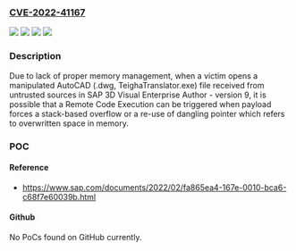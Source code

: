 ### [CVE-2022-41167](https://cve.mitre.org/cgi-bin/cvename.cgi?name=CVE-2022-41167)
![](https://img.shields.io/static/v1?label=Product&message=SAP%203D%20Visual%20Enterprise%20Author&color=blue)
![](https://img.shields.io/static/v1?label=Version&message=%3D%209%20&color=brighgreen)
![](https://img.shields.io/static/v1?label=Vulnerability&message=CWE-119&color=brighgreen)
![](https://img.shields.io/static/v1?label=Vulnerability&message=CWE-787%20Out-of-bounds%20Write&color=brighgreen)

### Description

Due to lack of proper memory management, when a victim opens a manipulated AutoCAD (.dwg, TeighaTranslator.exe) file received from untrusted sources in SAP 3D Visual Enterprise Author - version 9, it is possible that a Remote Code Execution can be triggered when payload forces a stack-based overflow or a re-use of dangling pointer which refers to overwritten space in memory.

### POC

#### Reference
- https://www.sap.com/documents/2022/02/fa865ea4-167e-0010-bca6-c68f7e60039b.html

#### Github
No PoCs found on GitHub currently.

